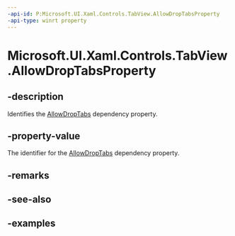 ```yaml
---
-api-id: P:Microsoft.UI.Xaml.Controls.TabView.AllowDropTabsProperty
-api-type: winrt property
---
```


# Microsoft.UI.Xaml.Controls.TabView.AllowDropTabsProperty

<!--
public static Windows.UI.Xaml.DependencyProperty AllowDropTabsProperty { get; }
-->

## -description

Identifies the [AllowDropTabs](tabview_allowdroptabs.md) dependency property.

## -property-value

The identifier for the [AllowDropTabs](tabview_allowdroptabs.md) dependency property.

## -remarks

## -see-also

## -examples

